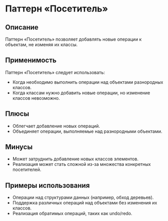 # Паттерн «Посетитель»

## Описание

Паттерн «Посетитель» позволяет добавлять новые операции к объектам, не изменяя их классы.

## Применимость

Паттерн «Посетитель» следует использовать:
- Когда необходимо выполнить операции над объектами разнородных классов.
- Когда классам нужно добавить новые операции, но изменение классов невозможно.

## Плюсы

- Облегчает добавление новых операций.
- Объединяет операции, выполняемые над разнородными объектами.

## Минусы

- Может затруднить добавление новых классов элементов.
- Реализация может стать сложной из-за множества конкретных посетителей.

## Примеры использования

- Операции над структурами данных (например, обход деревьев).
- Поддержка различных операций над объектами без изменения их классов.
- Реализация обратимых операций, таких как undo/redo.
